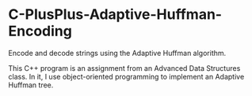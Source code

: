 # C-PlusPlus-Adaptive-Huffman-Encoding
Encode and decode strings using the Adaptive Huffman algorithm.

This C++ program is an assignment from an Advanced Data Structures class. In it, I use object-oriented programming to implement an Adaptive Huffman tree.
